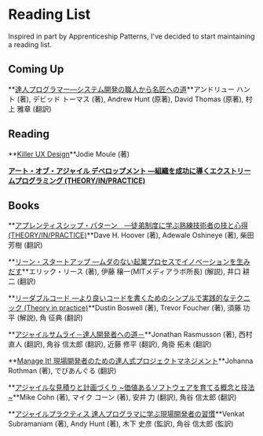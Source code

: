 Reading List
==========
Inspired in part by Apprenticeship Patterns, I've decided to start maintaining a reading list.

Coming Up
----------
**[達人プログラマー―システム開発の職人から名匠への道](http://www.amazon.co.jp/exec/obidos/ASIN/4894712741/changeworld-22/ref=nosim/)**アンドリュー ハント (著), デビッド トーマス (著), Andrew Hunt (原著), David Thomas (原著), 村上 雅章 (翻訳)

Reading
----------
**[Killer UX Design](http://www.amazon.co.jp/exec/obidos/ASIN/0987153099/changeworld-22/ref=nosim/)**Jodie Moule (著)

**[アート・オブ・アジャイル デベロップメント ―組織を成功に導くエクストリームプログラミング (THEORY/IN/PRACTICE)](http://www.amazon.co.jp/exec/obidos/ASIN/0987153099/changeworld-22/ref=nosim/)**

Books
----------
**[アプレンティスシップ・パターン　―徒弟制度に学ぶ熟練技術者の技と心得 (THEORY/IN/PRACTICE)](http://www.amazon.co.jp/exec/obidos/ASIN/4873114608/changeworld-22/ref=nosim/)**Dave H. Hoover (著), Adewale Oshineye (著), 柴田 芳樹 (翻訳)

**[リーン・スタートアップ ―ムダのない起業プロセスでイノベーションを生みだす](http://www.amazon.co.jp/exec/obidos/ASIN/4822248976/changeworld-22/ref=nosim/)**エリック・リース (著), 伊藤 穣一(MITメディアラボ所長) (解説), 井口 耕二 (翻訳)

**[リーダブルコード ―より良いコードを書くためのシンプルで実践的なテクニック (Theory in practice)](http://www.amazon.co.jp/exec/obidos/ASIN/4873115655/changeworld-22/ref=nosim/)**Dustin Boswell (著), Trevor Foucher (著), 須藤 功平 (解説), 角 征典 (翻訳)

**[アジャイルサムライ－達人開発者への道－](http://www.amazon.co.jp/exec/obidos/ASIN/4274068560/changeworld-22/ref=nosim/)**Jonathan Rasmusson (著), 西村 直人 (翻訳), 角谷 信太郎 (翻訳), 近藤 修平 (翻訳), 角掛 拓未 (翻訳)

**[Manage It! 現場開発者のための達人式プロジェクトマネジメント](http://www.amazon.co.jp/exec/obidos/ASIN/4274067297/changeworld-22/ref=nosim/)**Johanna Rothman (著), でびあんぐる (翻訳)

**[アジャイルな見積りと計画づくり ~価値あるソフトウェアを育てる概念と技法~](http://www.amazon.co.jp/exec/obidos/ASIN/4839924023/changeworld-22/ref=nosim/)**Mike Cohn (著), マイク コーン (著), 安井 力 (翻訳), 角谷 信太郎 (翻訳)

**[アジャイルプラクティス 達人プログラマに学ぶ現場開発者の習慣](http://www.amazon.co.jp/exec/obidos/ASIN/4274066940/changeworld-22/ref=nosim/)**Venkat Subramaniam (著), Andy Hunt (著), 木下 史彦 (監訳), 角谷 信太郎 (監訳)